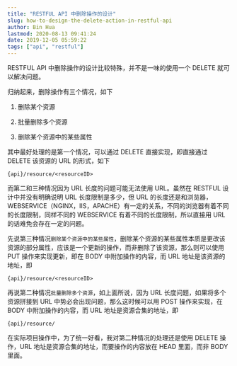 ```yaml
---
title: "RESTFUL API 中删除操作的设计"
slug: how-to-design-the-delete-action-in-restful-api
author: Bin Hua
lastmod: 2020-08-13 09:41:24
date: 2019-12-05 05:59:22
tags: ["api", "restful"]
---
```


RESTFUL API 中删除操作的设计比较特殊，并不是一味的使用一个 DELETE 就可以解决问题。

归纳起来，删除操作有三个情况，如下

1. 删除某个资源

2. 批量删除多个资源

3. 删除某个资源中的某些属性

其中最好处理的是第一个情况，可以通过 DELETE 直接实现，即直接通过 DELETE 该资源的 URL 的形式，如下

```
{api}/resource/<resourceID>
```

而第二和三种情况因为 URL 长度的问题可能无法使用 URL。虽然在 RESTFUL 设计中并没有明确说明 URL 长度限制是多少，但 URL 的长度还是和浏览器，WEBSERVICE（NGINX，IIS，APACHE）有一定的关系，不同的浏览器有着不同的长度限制，同样不同的 WEBSERVICE 有着不同的长度限制，所以直接用 URL 的话难免会存在一定的问题。

先说第三种情况`删除某个资源中的某些属性`，删除某个资源的某些属性本质是更改该资源的部分属性，应该是一个更新的操作，而非删除了该资源，那么则可以使用 PUT 操作来实现更新，即在 BODY 中附加操作的内容，而 URL 地址是该资源的地址，即

```
{api}/resource/<resourceID>
```

再说第二种情况`批量删除多个资源`，如上面所说，因为 URL 长度问题，如果将多个资源拼接到 URL 中势必会出现问题，那么这时候可以用 POST 操作来实现，在 BODY 中附加操作的内容，而 URL 地址是资源合集的地址，即

```
{api}/resource/
```

在实际项目操作中，为了统一好看，我对第二种情况的处理还是使用 DELETE 操作，URL 地址是资源合集的地址，而要操作的内容放在 HEAD 里面，而非 BODY 里面。